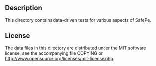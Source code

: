 Description
------------

This directory contains data-driven tests for various aspects of SafePe.

License
--------

The data files in this directory are distributed under the MIT software
license, see the accompanying file COPYING or
http://www.opensource.org/licenses/mit-license.php.

